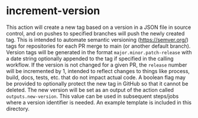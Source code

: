 # increment-version

This action will create a new tag based on a version in a JSON file in source control, and on pushes to specified branches will push the newly created tag. This is intended to automate semantic versioning (https://semver.org/) tags for repositories for each PR merge to main (or another default branch). Version tags will be generated in the format `major.minor.patch-release` with a date string optionally appended to the tag if specified in the calling workflow. If the version is not changed for a given PR, the `release` number will be incremented by 1, intended to reflect changes to things like process, build, docs, tests, etc. that do not impact actual code. A boolean flag may be provided to optionally protect the new tag in GitHub so that it cannot be deleted. The new version will be set as an output of the action called `outputs.new-version`. This value can be used in subsequent steps/jobs where a version identifier is needed. An example template is included in this directory.
